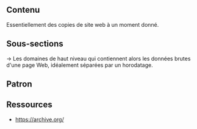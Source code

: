 ## Contenu

Essentiellement des copies de site web à un moment donné.

## Sous-sections

→ Les domaines de haut niveau qui contiennent alors les données brutes d'une page Web, idéalement séparées par un horodatage.

## Patron

## Ressources

- https://archive.org/
